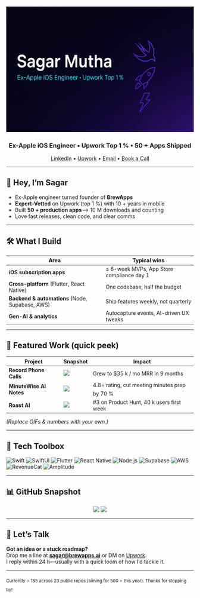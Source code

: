 <!-- Banner → create a simple 1110×280 image and drop it in /assets -->
<p align="center">
  <img src="assets/banner.png" alt="Sagar Mutha – Ex-Apple iOS Engineer, Upwork Expert-Vetted" />
</p>

<h3 align="center">Ex-Apple iOS Engineer • Upwork Top 1 % • 50 + Apps Shipped</h3>

<p align="center">
  <a href="https://www.linkedin.com/in/sagar-mutha/">LinkedIn</a> •
  <a href="https://www.upwork.com/freelancers/sagarios">Upwork</a> •
  <a href="mailto:sagar@thebrewapps.com">Email</a> •
  <a href="https://calendly.com/meet-with-sagar/halfhour">Book a Call</a>
</p>


---

## 👋  Hey, I’m Sagar

* Ex-Apple engineer turned founder of **BrewApps**  
* **Expert-Vetted** on Upwork (top 1 %) with 10 + years in mobile  
* Built **50 + production apps**—> 10 M downloads and counting  
* Love fast releases, clean code, and clear comms

---

## 🛠  What I Build

| Area | Typical wins |
|------|--------------|
| **iOS subscription apps** | ≤ 6-week MVPs, App Store compliance day 1 |
| **Cross-platform** (Flutter, React Native) | One codebase, half the budget |
| **Backend & automations** (Node, Supabase, AWS) | Ship features weekly, not quarterly |
| **Gen-AI & analytics** | Autocapture events, AI-driven UX tweaks |

---

## 🚀  Featured Work (quick peek)

| Project | Snapshot | Impact |
|---------|----------|--------|
| **Record Phone Calls** | <img src="assets/recordcalls.gif" height="120"/> | Grew to \$35 k / mo MRR in 9 months |
| **MinuteWise AI Notes** | <img src="assets/minutewise.gif" height="120"/> | 4.8⭐ rating, cut meeting minutes prep by 70 % |
| **Roast AI** | <img src="assets/roastai.gif" height="120"/> | #3 on Product Hunt, 40 k users first week |

*(Replace GIFs & numbers with your own.)*

---

## 🔧  Tech Toolbox

![Swift](https://img.shields.io/badge/Swift-5.9-F05138?logo=swift&logoColor=white)
![SwiftUI](https://img.shields.io/badge/SwiftUI-blue)
![Flutter](https://img.shields.io/badge/Flutter-02569B?logo=flutter&logoColor=white)
![React Native](https://img.shields.io/badge/React%20Native-61DAFB?logo=react&logoColor=black)
![Node.js](https://img.shields.io/badge/Node.js-339933?logo=node.js&logoColor=white)
![Supabase](https://img.shields.io/badge/Supabase-3ECF8E?logo=supabase&logoColor=white)
![AWS](https://img.shields.io/badge/AWS-232F3E?logo=amazon-aws&logoColor=white)
![RevenueCat](https://img.shields.io/badge/RevenueCat-purple)
![Amplitude](https://img.shields.io/badge/Amplitude-0056D2?logo=amplitude&logoColor=white)

---

## 📊  GitHub Snapshot

<p align="center">
  <img src="https://github-readme-stats.vercel.app/api?username=sagar2305&show_icons=true&include_all_commits=true" height="165" />
  <img src="https://github-readme-stats.vercel.app/api/top-langs/?username=sagar2305&layout=compact" height="165" />
</p>

---

## 💌  Let’s Talk

**Got an idea or a stuck roadmap?**  
Drop me a line at **sagar@brewapps.ai** or DM on [Upwork](https://www.upwork.com/freelancers/~sagarMutha).  
I reply within 24 h—usually with a quick loom of how I’d tackle it.

---

<sub>Currently ⭐ 185 across 23 public repos (aiming for 500 ⭐ this year). Thanks for stopping by!</sub>
